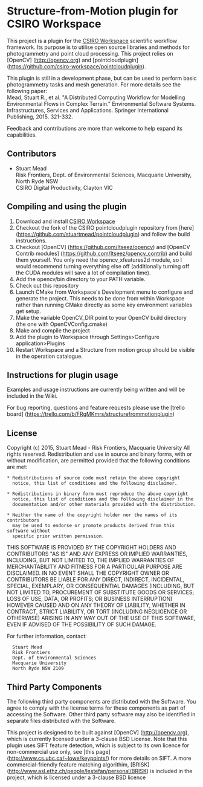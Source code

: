 Structure-from-Motion plugin for CSIRO Workspace
================================================

This project is a plugin for the [CSIRO Workspace](https://research.csiro.au/workspace/) scientific workflow framework. Its purpose is to utilise open source libraries and methods for photogrammetry and point cloud processing.
This project relies on [OpenCV] (http://opencv.org) and [pointcloudplugin] (https://github.com/csiro-workspace/pointcloudplugin). 

This plugin is still in a development phase, but can be used to perform basic photogrammetry tasks and mesh generation. For more details see the following paper:  
Mead, Stuart R., et al. "A Distributed Computing Workflow for Modelling Environmental Flows in Complex Terrain." Environmental Software Systems. Infrastructures, Services and Applications. Springer International Publishing, 2015. 321-332.

Feedback and contributions are more than welcome to help expand its capabilities. 

Contributors
------------
- Stuart Mead   
Risk Frontiers, Dept. of Environmental Sciences, Macquarie University, North Ryde NSW  
CSIRO Digital Productivity, Clayton VIC

Compiling and using the plugin
------------------------------
1. Download and install [CSIRO Workspace](https://research.csiro.au/workspace/download/)
3. Checkout the fork of the CSIRO pointcloudplugin repository from [here] (https://github.com/stuartmead/pointcloudplugin) and follow the build instructions.
4. Checkout [OpenCV] (https://github.com/Itseez/opencv) and [OpenCV Contrib modules] (https://github.com/Itseez/opencv_contrib) and build them yourself. You only need the opencv_xfeatures2d module, so I would recommend turning everything else off (additionally turning off the CUDA modules will save a lot of compilation time).
5. Add the opencv/bin directory to your PATH variable.
6. Check out this repository
7. Launch CMake from Workspace's Development menu to configure and generate the project. This needs to be done from within Workspace rather than running CMake directly as some key environment variables get setup.
8. Make the variable OpenCV_DIR point to your OpenCV build directory (the one with OpenCVConfig.cmake)
9. Make and compile the project
7. Add the plugin to Workspace through Settings>Configure application>Plugins
8. Restart Workspace and a Structure from motion group should be visible in the operation catalogue.

Instructions for plugin usage
-----------------------------
Examples and usage instructions are currently being written and will be included in the Wiki.

For bug reporting, questions and feature requests please use the [trello board] (https://trello.com/b/FRgMKmrs/structurefrommotionplugin)

License
-------
Copyright (c) 2015, Stuart Mead - Risk Frontiers, Macquarie University
All rights reserved.
Redistribution and use in source and binary forms, with or without
modification, are permitted provided that the following conditions are met:

    * Redistributions of source code must retain the above copyright
      notice, this list of conditions and the following disclaimer.
      
    * Redistributions in binary form must reproduce the above copyright
      notice, this list of conditions and the following disclaimer in the
      documentation and/or other materials provided with the distribution.
      
    * Neither the name of the copyright holder nor the names of its contributors
      may be used to endorse or promote products derived from this software without
      specific prior written permission.
THIS SOFTWARE IS PROVIDED BY THE COPYRIGHT HOLDERS AND CONTRIBUTORS "AS IS" AND
ANY EXPRESS OR IMPLIED WARRANTIES, INCLUDING, BUT NOT LIMITED TO, THE IMPLIED
WARRANTIES OF MERCHANTABILITY AND FITNESS FOR A PARTICULAR PURPOSE ARE
DISCLAIMED. IN NO EVENT SHALL THE COPYRIGHT OWNER OR CONTRIBUTORS BE LIABLE FOR 
ANY DIRECT, INDIRECT, INCIDENTAL, SPECIAL, EXEMPLARY, OR CONSEQUENTIAL DAMAGES
(INCLUDING, BUT NOT LIMITED TO, PROCUREMENT OF SUBSTITUTE GOODS OR SERVICES;
LOSS OF USE, DATA, OR PROFITS; OR BUSINESS INTERRUPTION) HOWEVER CAUSED AND
ON ANY THEORY OF LIABILITY, WHETHER IN CONTRACT, STRICT LIABILITY, OR TORT
(INCLUDING NEGLIGENCE OR OTHERWISE) ARISING IN ANY WAY OUT OF THE USE OF THIS
SOFTWARE, EVEN IF ADVISED OF THE POSSIBILITY OF SUCH DAMAGE.
  
  For further information, contact:
  
      Stuart Mead
      Risk Frontiers
      Dept. of Environmental Sciences
      Macquarie University
      North Ryde NSW 2109

Third Party Components
----------------------
The following third party components are distributed with the Software. You agree to comply with the license terms for these components as part of accessing the Software. Other third party software may also be identified in separate files distributed with the Software.

This project is designed to be built against [OpenCV] (http://opencv.org), which is currently licensed under a 3-clause BSD License. Note that this plugin uses SIFT feature detection, which is subject to its own licence for non-commercial use only, see [this page] (http://www.cs.ubc.ca/~lowe/keypoints/) for more details on SIFT. A more commercial-friendly feature matching algorithim, [BRISK] (http://www.asl.ethz.ch/people/lestefan/personal/BRISK) is included in the project, which is licensed under a 3-clause BSD licence
